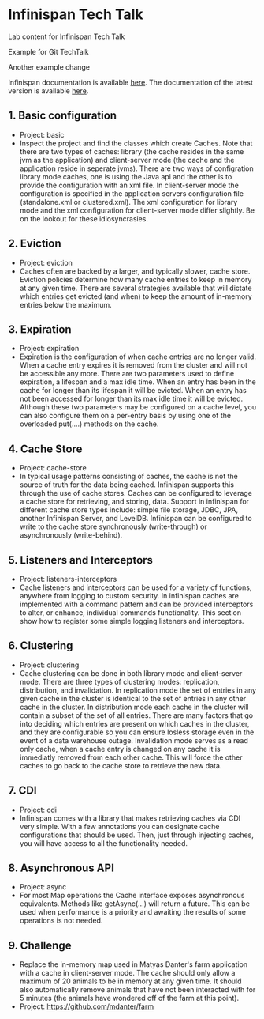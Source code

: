 Infinispan Tech Talk 
=====================

Lab content for Infinispan Tech Talk

Example for Git TechTalk

Another example change

Infinispan documentation is available [here](http://infinispan.org/documentation/). The documentation of the latest version is available [here](http://infinispan.org/docs/7.1.x/user_guide/user_guide.html).

## 1. Basic configuration ##
* Project: basic
* Inspect the project and find the classes which create Caches. Note that there are two types of caches: library (the cache resides in the same jvm as the application) and client-server mode (the cache and the application reside in seperate jvms). There are two ways of configration library mode caches, one is using the Java api and the other is to provide the configuration with an xml file. In client-server mode the configuration is specified in the application servers configuration file (standalone.xml or clustered.xml). The xml configuration for library mode and the xml configuration for client-server mode differ slightly. Be on the lookout for these idiosyncrasies.

## 2. Eviction ##
* Project: eviction
* Caches often are backed by a larger, and typically slower, cache store. Eviction policies determine how many cache entries to keep in memory at any given time. There are several strategies available that will dictate which entries get evicted (and when) to keep the amount of in-memory entries below the maximum.

## 3. Expiration ##
* Project: expiration
* Expiration is the configuration of when cache entries are no longer valid. When a cache entry expires it is removed from the cluster and will not be accessible any more. There are two parameters used to define expiration, a lifespan and a max idle time. When an entry has been in the cache for longer than its lifespan it will be evicted. When an entry has not been accessed for longer than its max idle time it will be evicted. Although these two parameters may be configured on a cache level, you can also configure them on a per-entry basis by using one of the overloaded put(....) methods on the cache.

## 4. Cache Store ##
* Project: cache-store
* In typical usage patterns consisting of caches, the cache is not the source of truth for the data being cached. Infinispan supports this through the use of cache stores. Caches can be configured to leverage a cache store for retrieving, and storing, data. Support in infinispan for different cache store types include: simple file storage, JDBC, JPA, another Infinispan Server, and LevelDB. Infinispan can be configured to write to the cache store synchronously (write-through) or asynchronously (write-behind).

## 5. Listeners and Interceptors ##
* Project: listeners-interceptors
* Cache listeners and interceptors can be used for a variety of functions, anywhere from logging to custom security. In infinispan caches are implemented with a command pattern and can be provided interceptors to alter, or enhance, individual commands functionality. This section show how to register some simple logging listeners and interceptors.

## 6. Clustering ##
* Project: clustering
* Cache clustering can be done in both library mode and client-server mode. There are three types of clustering modes: replication, distribution, and invalidation. In replication mode the set of entries in any given cache in the cluster is identical to the set of entries in any other cache in the cluster. In distribution mode each cache in the cluster will contain a subset of the set of all entries. There are many factors that go into deciding which entries are present on which caches in the cluster, and they are configurable so you can ensure losless storage even in the event of a data warehouse outage. Invalidation mode serves as a read only cache, when a cache entry is changed on any cache it is immediatly removed from each other cache. This will force the other caches to go back to the cache store to retrieve the new data.

## 7. CDI ##
* Project: cdi
* Infinispan comes with a library that makes retrieving caches via CDI very simple. With a few annotations you can designate cache configurations that should be used. Then, just through injecting caches, you will have access to all the functionality needed.

## 8. Asynchronous API ##
* Project: async
* For most Map operations the Cache interface exposes asynchronous equivalents. Methods like getAsync(...) will return a future. This can be used when performance is a priority and awaiting the results of some operations is not needed.

## 9. Challenge ##
* Replace the in-memory map used in Matyas Danter's farm application with a cache in client-server mode. The cache should only allow a maximum of 20 animals to be in memory at any given time. It should also automatically remove animals that have not been interacted with for 5 minutes (the animals have wondered off of the farm at this point).
* Project: https://github.com/mdanter/farm
